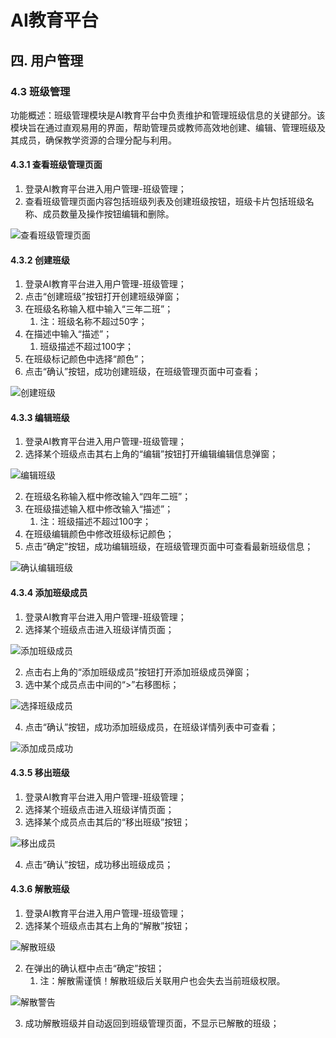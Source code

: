 # AI教育平台
## 四. 用户管理
### 4.3 班级管理
功能概述：班级管理模块是AI教育平台中负责维护和管理班级信息的关键部分。该模块旨在通过直观易用的界面，帮助管理员或教师高效地创建、编辑、管理班级及其成员，确保教学资源的合理分配与利用。

#### 4.3.1 查看班级管理页面
1. 登录AI教育平台进入用户管理-班级管理；
2. 查看班级管理页面内容包括班级列表及创建班级按钮，班级卡片包括班级名称、成员数量及操作按钮编辑和删除。

![查看班级管理页面](06-04user/06-04-03class/06-04-03-01classview.png)

#### 4.3.2 创建班级
1. 登录AI教育平台进入用户管理-班级管理；
2. 点击“创建班级”按钮打开创建班级弹窗；
3. 在班级名称输入框中输入“三年二班”；
   1. 注：班级名称不超过50字；
4. 在描述中输入“描述”；
   1. 班级描述不超过100字；
5. 在班级标记颜色中选择“颜色”；
6. 点击“确认”按钮，成功创建班级，在班级管理页面中可查看；

![创建班级](06-04user/06-04-03class/06-04-03-02createclass.png)
   
#### 4.3.3 编辑班级
1. 登录AI教育平台进入用户管理-班级管理；
2. 选择某个班级点击其右上角的“编辑”按钮打开编辑编辑信息弹窗；

![编辑班级](06-04user/06-04-03class/06-04-03-03editclass.png)

2. 在班级名称输入框中修改输入“四年二班”；
3. 在班级描述输入框中修改输入“描述”；
   1. 注：班级描述不超过100字；
4. 在班级编辑颜色中修改班级标记颜色；
5. 点击“确定”按钮，成功编辑班级，在班级管理页面中可查看最新班级信息；

![确认编辑班级](06-04user/06-04-03class/06-04-03-04editconfirm.png)

#### 4.3.4 添加班级成员
1. 登录AI教育平台进入用户管理-班级管理；
2. 选择某个班级点击进入班级详情页面；

![添加班级成员](06-04user/06-04-03class/06-04-03-05addclasser.png)

2. 点击右上角的“添加班级成员”按钮打开添加班级成员弹窗；
3. 选中某个成员点击中间的“>”右移图标；

![选择班级成员](06-04user/06-04-03class/06-04-03-06chooseclasser.png)

4. 点击“确认”按钮，成功添加班级成员，在班级详情列表中可查看；

![添加成员成功](06-04user/06-04-03class/06-04-03-07addsuccess.png)

#### 4.3.5 移出班级
1. 登录AI教育平台进入用户管理-班级管理；
2. 选择某个班级点击进入班级详情页面；
3. 选择某个成员点击其后的“移出班级”按钮；

![移出成员](06-04user/06-04-03class/06-04-03-08removeclasser.png)

4. 点击“确认”按钮，成功移出班级成员；
   
#### 4.3.6 解散班级
1. 登录AI教育平台进入用户管理-班级管理；
2. 选择某个班级点击其右上角的“解散”按钮；

![解散班级](06-04user/06-04-03class/06-04-03-09disband.png)

2. 在弹出的确认框中点击“确定”按钮；
   1. 注：解散需谨慎！解散班级后关联用户也会失去当前班级权限。

![解散警告](06-04user/06-04-03class/06-04-03-10disbandwarn.png)

3.  成功解散班级并自动返回到班级管理页面，不显示已解散的班级；
